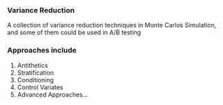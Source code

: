 ### Variance Reduction
A collection of variance reduction techniques in Monte Carlos Simulation, and some of them could be used in A/B testing

### Approaches include <br/>
1. Antithetics <br/>
2. Stratification <br/>
3. Conditioning <br/>
4. Control Variates <br/>
5. Advanced Approaches...<br/>
